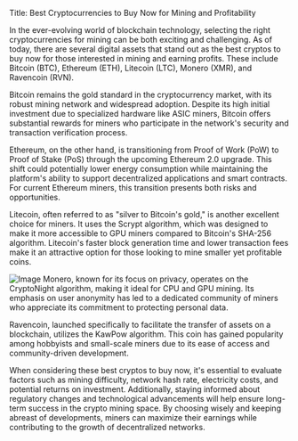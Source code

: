 Title: Best Cryptocurrencies to Buy Now for Mining and Profitability

In the ever-evolving world of blockchain technology, selecting the right cryptocurrencies for mining can be both exciting and challenging. As of today, there are several digital assets that stand out as the best cryptos to buy now for those interested in mining and earning profits. These include Bitcoin (BTC), Ethereum (ETH), Litecoin (LTC), Monero (XMR), and Ravencoin (RVN).

Bitcoin remains the gold standard in the cryptocurrency market, with its robust mining network and widespread adoption. Despite its high initial investment due to specialized hardware like ASIC miners, Bitcoin offers substantial rewards for miners who participate in the network's security and transaction verification process.

Ethereum, on the other hand, is transitioning from Proof of Work (PoW) to Proof of Stake (PoS) through the upcoming Ethereum 2.0 upgrade. This shift could potentially lower energy consumption while maintaining the platform's ability to support decentralized applications and smart contracts. For current Ethereum miners, this transition presents both risks and opportunities.

Litecoin, often referred to as "silver to Bitcoin's gold," is another excellent choice for miners. It uses the Scrypt algorithm, which was designed to make it more accessible to GPU miners compared to Bitcoin's SHA-256 algorithm. Litecoin's faster block generation time and lower transaction fees make it an attractive option for those looking to mine smaller yet profitable coins.


![Image](https://github.com/user-attachments/assets/31692037-0104-4703-abd1-696b6a7dd41b)
Monero, known for its focus on privacy, operates on the CryptoNight algorithm, making it ideal for CPU and GPU mining. Its emphasis on user anonymity has led to a dedicated community of miners who appreciate its commitment to protecting personal data.

Ravencoin, launched specifically to facilitate the transfer of assets on a blockchain, utilizes the KawPow algorithm. This coin has gained popularity among hobbyists and small-scale miners due to its ease of access and community-driven development.

When considering these best cryptos to buy now, it's essential to evaluate factors such as mining difficulty, network hash rate, electricity costs, and potential returns on investment. Additionally, staying informed about regulatory changes and technological advancements will help ensure long-term success in the crypto mining space. By choosing wisely and keeping abreast of developments, miners can maximize their earnings while contributing to the growth of decentralized networks.